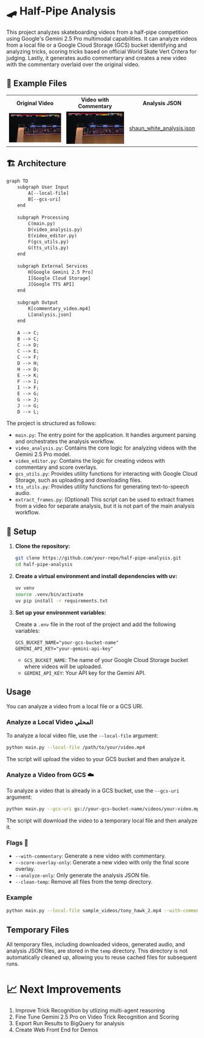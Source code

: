 # 🛹 Half-Pipe Analysis

This project analyzes skateboarding videos from a half-pipe competition using Google's Gemini 2.5 Pro multimodal capabilities. It can analyze videos from a local file or a Google Cloud Storage (GCS) bucket identifying and analyzing tricks, scoring tricks based on official World Skate Vert Critera for judging. Lastly, it generates audio commentary and creates a new video with the commentary overlaid over the original video.

## 📂 Example Files

<table>
  <tr>
    <th>Original Video</th>
    <th>Video with Commentary</th>
    <th>Analysis JSON</th>
  </tr>
  <tr>
    <td>
      <a href="https://storage.googleapis.com/vert-analysis-examples/shaun_white.mp4" target="_blank">
        <img src="example_files/shaun_white_thumbnail.jpg" width="200px" />
      </a>
    </td>
    <td>
      <a href="https://storage.googleapis.com/vert-analysis-examples/shaun_white_commentary.mp4" target="_blank">
        <img src="example_files/shaun_white_commentary_thumbnail.jpg" width="200px" />
      </a>
    </td>
    <td>
      <a href="example_files/shaun_white_analysis.json">shaun_white_analysis.json</a>
    </td>
  </tr>
</table>

## 🏗️ Architecture

```mermaid
graph TD
    subgraph User Input
        A[--local-file]
        B[--gcs-uri]
    end

    subgraph Processing
        C(main.py)
        D(video_analysis.py)
        E(video_editor.py)
        F(gcs_utils.py)
        G(tts_utils.py)
    end

    subgraph External Services
        H[Google Gemini 2.5 Pro]
        I[Google Cloud Storage]
        J[Google TTS API]
    end

    subgraph Output
        K[commentary_video.mp4]
        L[analysis.json]
    end

    A --> C;
    B --> C;
    C --> D;
    C --> E;
    C --> F;
    D --> H;
    H --> D;
    E --> K;
    F --> I;
    I --> F;
    E --> G;
    G --> J;
    J --> G;
    D --> L;
```

The project is structured as follows:

-   `main.py`: The entry point for the application. It handles argument parsing and orchestrates the analysis workflow.
-   `video_analysis.py`: Contains the core logic for analyzing videos with the Gemini 2.5 Pro model.
-   `video_editor.py`: Contains the logic for creating videos with commentary and score overlays.
-   `gcs_utils.py`: Provides utility functions for interacting with Google Cloud Storage, such as uploading and downloading files.
-   `tts_utils.py`: Provides utility functions for generating text-to-speech audio.
-   `extract_frames.py`: (Optional) This script can be used to extract frames from a video for separate analysis, but it is not part of the main analysis workflow.

## 🚀 Setup

1.  **Clone the repository:**

    ```bash
    git clone https://github.com/your-repo/half-pipe-analysis.git
    cd half-pipe-analysis
    ```

2.  **Create a virtual environment and install dependencies with uv:**

    ```bash
    uv venv
    source .venv/bin/activate
    uv pip install -r requirements.txt
    ```

3.  **Set up your environment variables:**

    Create a `.env` file in the root of the project and add the following variables:

    ```
    GCS_BUCKET_NAME="your-gcs-bucket-name"
    GEMINI_API_KEY="your-gemini-api-key"
    ```

    -   `GCS_BUCKET_NAME`: The name of your Google Cloud Storage bucket where videos will be uploaded.
    -   `GEMINI_API_KEY`: Your API key for the Gemini API.

## Usage

You can analyze a video from a local file or a GCS URI.

### Analyze a Local Video  المحلي

To analyze a local video file, use the `--local-file` argument:

```bash
python main.py --local-file /path/to/your/video.mp4
```

The script will upload the video to your GCS bucket and then analyze it.

### Analyze a Video from GCS ☁️

To analyze a video that is already in a GCS bucket, use the `--gcs-uri` argument:

```bash
python main.py --gcs-uri gs://your-gcs-bucket-name/videos/your-video.mp4
```

The script will download the video to a temporary local file and then analyze it.

### Flags 🚩

-   `--with-commentary`: Generate a new video with commentary.
-   `--score-overlay-only`: Generate a new video with only the final score overlay.
-   `--analyze-only`: Only generate the analysis JSON file.
-   `--clean-temp`: Remove all files from the temp directory.

### Example

```bash
python main.py --local-file sample_videos/tony_hawk_2.mp4 --with-commentary
```

## Temporary Files

All temporary files, including downloaded videos, generated audio, and analysis JSON files, are stored in the `temp` directory. This directory is not automatically cleaned up, allowing you to reuse cached files for subsequent runs.

# 📈 Next Improvements
1) Improve Trick Recognition by utlizing multi-agent reasoning
2) Fine Tune Gemini 2.5 Pro on Video Trick Recognition and Scoring
3) Export Run Results to BigQuery for analysis
4) Create Web Front End for Demos